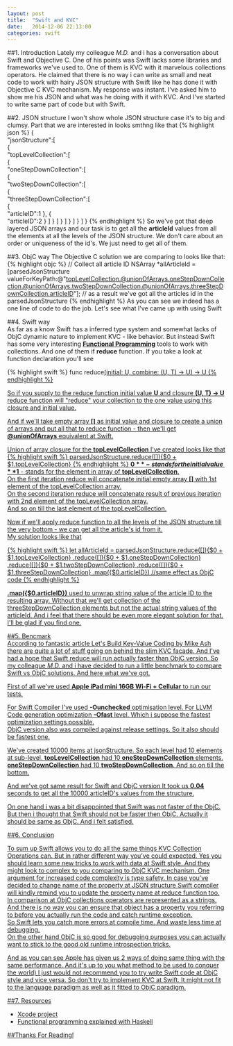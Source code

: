 ```yaml
---
layout: post
title:  "Swift and KVC"
date:   2014-12-06 22:13:00
categories: swift
---
```

##1. Introduction
Lately my colleague _M.D._ and i has a conversation about Swift and Objective C. One of his points was Swift lacks some libraries and frameworks we've used to. One of them is KVC with it marvelous collections operators. He claimed that there is no way i can write as small and neat code to work with hairy JSON structure with Swift like he has done it with Objective C KVC mechanism. My response was instant. I've asked him to show me his JSON and what was he doing with it with KVC. And I've started to write same part of code but with Swift.  

##2. JSON structure
I won't show whole JSON structure case it's to big and clumsy. Part that we are interested in looks smthng like that
 {% highlight json %}
{  
    "jsonStructure":[  
        {  
            "topLevelCollection":[  
                {  
                    "oneStepDownCollection":[  
                        {  
                            "twoStepDownCollection":[  
                                {  
                                    "threeStepDownCollection":[  
                                        {  
                                            "articleID":1
                                        },
                                        {  
                                            "articleID":2
                                        }
                                    ]
                                }
                            ]
                        }
                    ]
                }
            ]
        }
    ]
}
 {% endhighlight %}
So we've got that deep layered JSON arrays and our task is to get all the **articleId** values from all the elements at all the levels of the JSON structure. We don't care about an order or uniqueness of the id's. We just need to get all of them.

##3. ObjC way 
The Objective C solution we are comparing to looks like that:
{% highlight objc %}
// Collect all article ID
NSArray *allArticleId = [parsedJsonStructure valueForKeyPath:@"topLevelCollection.@unionOfArrays.oneStepDownCollection.@unionOfArrays.twoStepDownCollection.@unionOfArrays.threeStepDownCollection.articleID"];
// as a result we've got all the articles id in the parsedJsonStructure
{% endhighlight %}
As you can see we indeed has a one line of code to do the job. 
Let's see what I've came up with using Swift
 
##4. Swift way  
As far as a know Swift has a inferred type system and somewhat lacks of ObjC dynamic nature to implement KVC - like behavior. But instead Swift has some very interesting [**Functional Programming**](http://www.raywenderlich.com/82599/swift-functional-programming-tutorial) tools to work with collections. And one of them if **reduce** function. If you take a look at function declaration you'll see
 
 {% highlight swift %}
 func reduce<U>(initial: U, combine: (U, T) -> U) -> U
 {% endhighlight %}

 So if you supply to the reduce function initial value **U** and closure **(U, T) -> U** reduce function will "reduce" your collection to the one value using this closure and initial value.  
 

 And if we'll take empty array **[]** as initial value and closure to create a union of arrays and put all that to reduce function - then we'll get **@unionOfArrays** equivalent at Swift.  
 

 Union of array closure for the **topLevelCollection** I've created looks like that
 {% highlight swift %}
 parsedJsonStructure.reduce([]){$0 + $1.topLevelCollection}
 {% endhighlight %}
 **$0** - stands for the initial value  
 **$1** - stands for the element in array of **topLevelCollection**.  
 On the first iteration reduce will concatenate initial empty array **[]** with 1st element of the topLevelCollection array.  
 On the second iteration reduce will concatenate result of previous iteration with 2nd element of the topLevelCollection array.  
 And so on till the last element of the topLevelCollection.  


 Now if we'll apply reduce function to all the levels of the JSON structure till the very bottom - we can get all the article's id from it.  
 My solution looks like that  

 {% highlight swift %}
 let allArticleId = parsedJsonStructure.reduce([]){$0 + $1.topLevelCollection}
				.reduce([]){$0 + $1.oneStepDownCollection}
				.reduce([]){$0 + $1.twoStepDownCollection}
                                .reduce([]){$0 + $1.threeStepDownCollection}
				.map({$0.articleID})
 //same effect as ObjC code
 {% endhighlight %}

 **.map({$0.articleID})** used to unwrap string value of the article ID to the resulting array. Without that we'll get collection of the threeStepDownCollection elements but not the actual string values of the articleId. And i feel that there should be even more elegant solution for that. I'll be glad if you find one.

##5. Bencmark  
According to fantastic article [Let's Build Key-Value Coding by Mike Ash](https://www.mikeash.com/pyblog/friday-qa-2013-02-08-lets-build-key-value-coding.html) there are quite a lot of stuff going on behind the slim KVC facade. And I've had a hope that Swift reduce will run actually faster than ObjC version. So my colleague _M.D._ and i have decided to run a little benchmark to compare Swift vs ObjC solutions. And here what we've got.

First of all we've used **Apple iPad mini 16GB Wi-Fi + Cellular** to run our tests.  


For Swift Compiler I've used **-Ounchecked** optimisation level. For LLVM Code generation optimization **-Ofast** level. Which i suppose the fastest optimization settings possible.  
ObjC version also was compiled against release settings. So it also should be fastest one.  


We've created 10000 items at jsonStructure. So each level had 10 elements at sub-level. **topLevelCollection** had 10 **oneStepDownCollection** elements. **oneStepDownCollection** had 10 **twoStepDownCollection**. And so on till the bottom.  


And we've got same result for Swift and ObjC version
It took us **0.04** seconds to get all the 10000 articleID's values from the structure. 

On one hand i was a bit disappointed that Swift was not faster of the ObjC. But then i thought that Swift should not be faster then ObjC. Actually it should be same as ObjC. And i felt satisfied. 

##6. Conclusion  

To sum up Swift allows you to do all the same things KVC Collection Operations can. But in rather different way you've could expected. Yes you should learn some new tricks to work with data at Swift style. And they might look to complex to you comparing to ObjC KVC mechanism. One argument for increased code complexity is type safety. In case you've decided to change name of the property at JSON structure Swift compiler will kindly remind you to update the property name at reduce function too. In comparison at ObjC collections operators are represented as a strings. And there is no way you can ensure that object has a property you referring to before you actually run the code and catch runtime exception.  
So Swift lets you catch more errors at compile time. And waste less time at debugging.  
On the other hand ObjC is so good for debugging purposes you can actually want to stick to the good old runtime introspection tricks. 

And as you can see Apple has given us 2 ways of doing same thing with the same performance. And it's up to you what method to be used to conquer the world) I just would not recommend you to try write Swift code at ObjC style and vice versa. So don't try to implement KVC at Swift. It might not fit to the language paradigm as well as it fitted to ObjC paradigm.

##7. Resources
* [Xcode project](https://github.com/andrewBatutin/SwiftDataManip)
* [Functional programming explained with Haskell](http://learnyouahaskell.com/chapters)

##Thanks For Reading!


